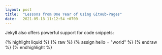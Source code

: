 ```yaml
---
layout: post
title:  "Lessons from One Year of Using GitHub-Pages"
date:   2021-05-18 11:12:54 +0700
---
```

Jekyll also offers powerful support for code snippets:

{% highlight liquid %}
{% raw %}
{% assign hello = "world" %}
{% endraw %}
{% endhighlight %}

